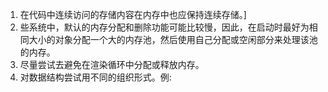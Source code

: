 1. 在代码中连续访问的存储内容在内存中也应保持连续存储。]
2. 些系统中，默认的内存分配和删除功能可能比较慢，因此，在启动时最好为相同大小的对象分配一个大的内存池，然后使用自己分配或空闲部分来处理该池的内存。
3. 尽量尝试去避免在渲染循环中分配或释放内存。
4. 对数据结构尝试用不同的组织形式。例:
   [](!/imgs/对数据结构尝试用不同的组织形式.png)
